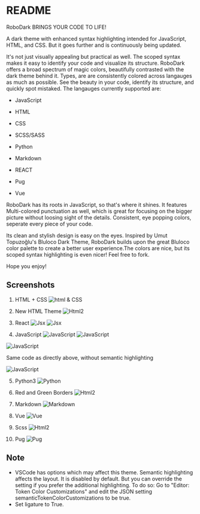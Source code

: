 # README

RoboDark BRINGS YOUR CODE TO LIFE!

A dark theme with enhanced syntax highlighting intended for JavaScript, HTML, and CSS. But it goes further and is continuously being updated.

It's not just visually appealing but practical as well. The scoped syntax makes it easy to identify your code and visualize its structure. RoboDark offers a broad spectrum of magic colors, beautifully contrasted with the dark theme behind it. Types, are are consistently colored across langauges as much as possible. See the beauty in your code, identify its structure, and quickly spot mistaked. The langauges currently supported are:

- JavaScript

- HTML

- CSS

- SCSS/SASS

- Python

- Markdown

- REACT

- Pug
- Vue

 RoboDark has its roots in JavaScript, so that's where it shines. It features Multi-colored punctuation as well, which is great for focusing on the bigger picture without loosing sight of the details. Consistent, eye popping colors, seperate every piece of your code.

Its clean and stylish design is easy on the eyes. Inspired by Umut Topuzoğlu's Bluloco Dark Theme, RoboDark builds upon the great Bluloco color palette to create a better user experience.The colors are nice, but its scoped syntax highlighting is even nicer! Feel free to fork.

Hope you enjoy!

## Screenshots

1. HTML + CSS
![html & CSS](https://github.com/cjesq24/RoboDark/raw/master/Screenshots/Robo-html.png)

2. New HTML Theme
![Html2](https://github.com/cjesq24/RoboDark/raw/master/Screenshots/htmlNew.png)

3. React
![Jsx](https://github.com/cjesq24/RoboDark/raw/master/Screenshots/jsxReact1.png)
![Jsx](https://github.com/cjesq24/RoboDark/raw/master/Screenshots/jsxReact2.png)

4. JavaScript
![JavaScript ](https://github.com/cjesq24/RoboDark/raw/master/Screenshots/js-RoboDark.png)
![JavaScript ](https://github.com/cjesq24/RoboDark/raw/master/Screenshots/jsSS.png)

![JavaScript ](https://github.com/cjesq24/RoboDark/raw/master/Screenshots/JavaScript1.png)

Same code as directly above, without semantic highlighting

![JavaScript ](https://github.com/cjesq24/RoboDark/raw/master/Screenshots/JavaScript_Inline.png)

5. Python3
![Python ](https://github.com/cjesq24/RoboDark/raw/master/Screenshots/Python-2021.png)

6. Red and Green Borders
![Html2](https://github.com/cjesq24/RoboDark/raw/master/Screenshots/border.png)

7. Markdown
![Markdown](https://github.com/cjesq24/RoboDark/raw/master/Screenshots/markdown.png)

8. Vue
![Vue](https://github.com/cjesq24/RoboDark/raw/master/Screenshots/vue.png)

9. Scss
![Html2](https://github.com/cjesq24/RoboDark/raw/master/Screenshots/scsspic.png)

10. Pug
![Pug](https://github.com/cjesq24/RoboDark/raw/master/Screenshots/Screen%20Shot%202020-10-29%20at%2010.39.59%20PM.png)

## Note

- VSCode has options which may affect this theme. Semantic highlighting affects the layout. It is disabled by default. But you can override the setting if you prefer the additional highlighting. To do so: Go to  "Editor: Token Color Customizations" and edit the JSON setting semanticTokenColorCustomizations to be true.
- Set ligature to True.
